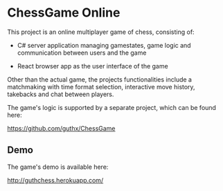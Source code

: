 # ChessGame Online

This project is an online multiplayer game of chess, consisting of: 

- C# server application managing gamestates, game logic and communication between users and the game

- React browser app as the user interface of the game

Other than the actual game, the projects functionalities include a matchmaking with time format selection, interactive move history, takebacks and chat between players.

The game's logic is supported by a separate project, which can be found here: 

https://github.com/guthx/ChessGame

## Demo
The game's demo is available here:

http://guthchess.herokuapp.com/
